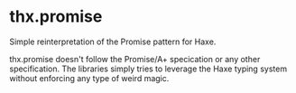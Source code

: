 thx.promise
===========

Simple reinterpretation of the Promise pattern for Haxe.

thx.promise doesn't follow the Promise/A+ specication or any other specification. The libraries simply tries to leverage the Haxe typing system without enforcing any type of weird magic.
